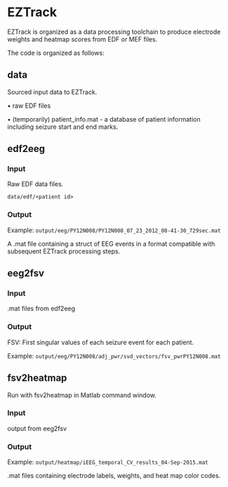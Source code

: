 # EZTrack

EZTrack is organized as a data processing toolchain to produce electrode weights and heatmap scores
from EDF or MEF files.

The code is organized as follows:

## data

Sourced input data to EZTrack.

• raw EDF files

• (temporarily) patient_info.mat - a database of patient information including seizure start and end marks.


## edf2eeg

### Input

Raw EDF data files.

`data/edf/<patient id>`

### Output

Example: `output/eeg/PY12N008/PY12N008_07_23_2012_08-41-30_729sec.mat`

A .mat file containing a struct of EEG events in a format compatible with subsequent EZTrack processing steps.


## eeg2fsv

### Input

.mat files from edf2eeg

### Output

FSV: First singular values of each seizure event for each patient.

Example: `output/eeg/PY12N008/adj_pwr/svd_vectors/fsv_pwrPY12N008.mat`


## fsv2heatmap

Run with fsv2heatmap in Matlab command window.

### Input

output from eeg2fsv

### Output

Example: `output/heatmap/iEEG_temporal_CV_results_04-Sep-2015.mat`

.mat files containing electrode labels, weights, and heat map color codes.


